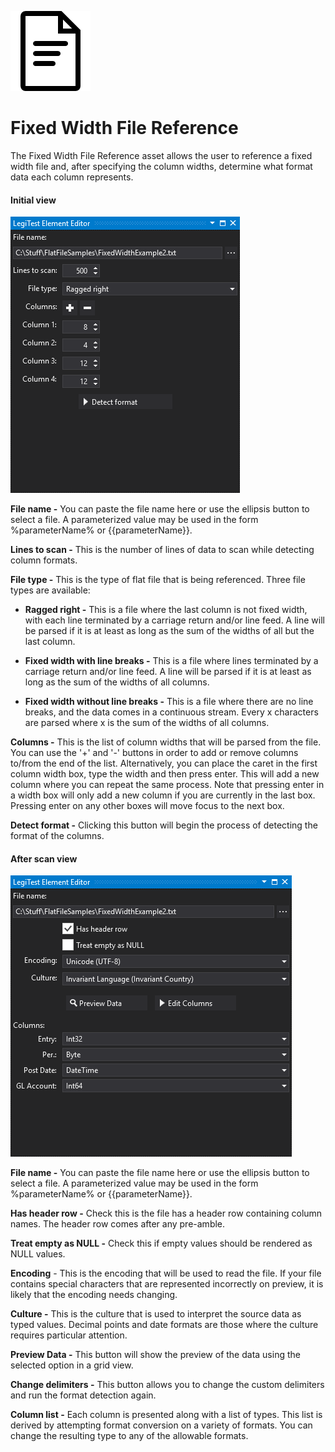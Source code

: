 ﻿![](images/LoadDelimitedFileAction.png)

# Fixed Width File Reference



The Fixed Width File Reference asset allows the user to reference a fixed width file and, after specifying the column widths, determine what format data each column represents.



#### Initial view

![](images/FixedWidthFileReferenceInitialView.png)





**File name -**  You can paste the file name here or use the ellipsis button to select a file. A parameterized value may be used in the form %parameterName% or {{parameterName}}.



**Lines to scan -** This is the number of lines of data to scan while detecting column formats.



**File type -** This is the type of flat file that is being referenced. Three file types are available:



- **Ragged right -** This is a file where the last column is not fixed width, with each line terminated by a carriage return and/or line feed. A line will be parsed if it is at least as long as the sum of the widths of all but the last column.

- **Fixed width with line breaks -** This is a file where lines terminated by a carriage return and/or line feed. A line will be parsed if it is at least as long as the sum of the widths of all columns.

- **Fixed width without line breaks -** This is a file where there are no line breaks, and the data comes in a continuous stream. Every x characters are parsed where x is the sum of the widths of all columns.



**Columns -** This is the list of column widths that will be parsed from the file. You can use the '+' and '-' buttons in order to add or remove columns to/from the end of the list. Alternatively, you can place the caret in the first column width box, type the width and then press enter. This will add a new column where you can repeat the same process. Note that pressing enter in a width box will only add a new column if you are currently in the last box. Pressing enter on any other boxes will move focus to the next box.



**Detect format -** Clicking this button will begin the process of detecting the format of the columns.



#### After scan view

![](images/FixedWidthFileReference2.png)







**File name -**  You can paste the file name here or use the ellipsis button to select a file. A parameterized value may be used in the form %parameterName% or {{parameterName}}.



**Has header row -** Check this is the file has a header row containing column names. The header row comes after any pre-amble.



**Treat empty as NULL -** Check this if empty values should be rendered as NULL values.



**Encoding** - This is the encoding that will be used to read the file. If your file contains special characters that are represented incorrectly on preview, it is likely that the encoding needs changing.



**Culture -** This is the culture that is used to interpret the source data as typed values. Decimal points and date formats are those where the culture requires particular attention.



**Preview Data -** This button will show the preview of the data using the selected option in a grid view.



**Change delimiters -** This button allows you to change the custom delimiters and run the format detection again.



**Column list -** Each column is presented along with a list of types. This list is derived by attempting format conversion on a variety of formats. You can change the resulting type to any of the allowable formats.